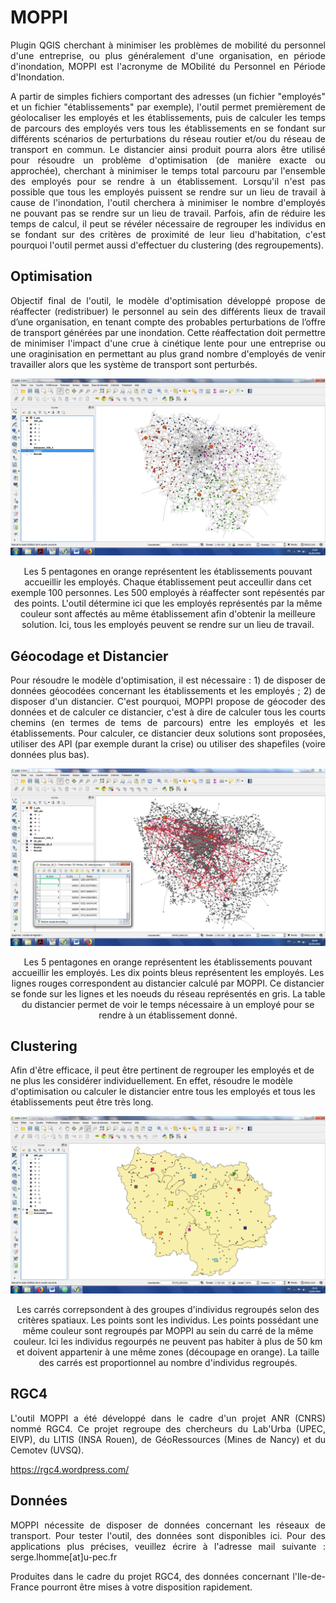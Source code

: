 # MOPPI
<p align="justify"> Plugin QGIS cherchant à minimiser les problèmes de mobilité du personnel d'une entreprise, ou plus généralement d'une organisation, en période d'inondation, MOPPI est l'acronyme de MObilité du Personnel en Période d'Inondation. </p>

<p align="justify"> A partir de simples fichiers comportant des adresses (un fichier "employés" et un fichier "établissements" par exemple), l'outil permet premièrement de géolocaliser les employés et les établissements, puis de calculer les temps de parcours des employés vers tous les établissements en se fondant sur différents scénarios de perturbations du réseau routier et/ou du réseau de transport en commun. Le distancier ainsi produit pourra alors être utilisé pour résoudre un problème d'optimisation (de manière exacte ou approchée), cherchant à minimiser le temps total parcouru par l'ensemble des employés pour se rendre à un établissement. Lorsqu'il n'est pas possible que tous les employés puissent se rendre sur un lieu de travail à cause de l'inondation, l'outil cherchera à minimiser le nombre d'employés ne pouvant pas se rendre sur un lieu de travail. Parfois, afin de réduire les temps de calcul, il peut se révéler nécessaire de regrouper les individus en se fondant sur des critères de proximité de leur lieu d'habitation, c'est pourquoi l'outil permet aussi d'effectuer du clustering (des regroupements).</p>

## Optimisation

<p align="justify"> Objectif final de l'outil, le modèle d'optimisation développé propose de réaffecter (redistribuer) le personnel au sein des différents lieux de travail d’une organisation, en tenant compte des probables perturbations de l’offre de transport générées par une inondation. Cette réaffectation doit permettre de minimiser l'impact d'une crue à cinétique lente pour une entreprise ou une oraginisation en permettant au plus grand nombre d'employés de venir travailler alors que les système de transport sont perturbés. </p>

![Une illustration de l'optimisation](https://github.com/sergelhomme/MOPPI/blob/master/images/MOPPI3.png)

<p align="center"> Les 5 pentagones en orange représentent les établissements pouvant accueillir les employés. Chaque établissement peut acceullir dans cet exemple 100 personnes. Les 500 employés à réaffecter sont repésentés par des points. L'outil détermine ici que les employés représentés par la même couleur sont affectés au même établissement afin d'obtenir la meilleure solution. Ici, tous les employés peuvent se rendre sur un lieu de travail. </p>

## Géocodage et Distancier

<p align="justify"> Pour résoudre le modèle d'optimisation, il est nécessaire : 1) de disposer de données géocodées concernant les établissements et les employés ; 2) de disposer d'un distancier. C'est pourquoi, MOPPI propose de géocoder des données et de calculer ce distancier, c'est à dire de calculer tous les courts chemins (en termes de tems de parcours) entre les employés et les établissements. Pour calculer, ce distancier deux solutions sont proposées, utiliser des API (par exemple durant la crise) ou utiliser des shapefiles (voire données plus bas). </p>

![Une illustration du distancier](https://github.com/sergelhomme/MOPPI/blob/master/images/MOPPI4.png)

<p align="center"> Les 5 pentagones en orange représentent les établissements pouvant accueillir les employés. Les dix points bleus représentent les employés. Les lignes rouges correspondent au distancier calculé par MOPPI. Ce distancier se fonde sur les lignes et les noeuds du réseau représentés en gris. La table du distancier permet de voir le temps nécessaire à un employé pour se rendre à un établissement donné. </p>

## Clustering

Afin d'être efficace, il peut être pertinent de regrouper les employés et de ne plus les considérer individuellement. En effet, résoudre le modèle d'optimisation ou calculer le distancier entre tous les employés et tous les établissements peut être très long. 

![Une illustration du clustering](https://github.com/sergelhomme/MOPPI/blob/master/images/MOPPI5.png)

<p align="center"> Les carrés correpsondent à des groupes d'individus regroupés selon des critères spatiaux. Les points sont les individus. Les points possédant une même couleur sont regroupés par MOPPI au sein du carré de la même couleur. Ici les individus regourpés ne peuvent pas habiter à plus de 50 km et doivent appartenir à une même zones (découpage en orange). La taille des carrés est proportionnel au nombre d'individus regroupés. </p>

## RGC4

<p align="justify"> L'outil MOPPI a été développé dans le cadre d'un projet ANR (CNRS) nommé RGC4. Ce projet regroupe des chercheurs du Lab'Urba (UPEC, EIVP), du LITIS (INSA Rouen), de GéoRessources (Mines de Nancy) et du Cemotev (UVSQ). </p>
 
https://rgc4.wordpress.com/

## Données

<p align="justify"> MOPPI nécessite de disposer de données concernant les réseaux de transport. Pour tester l'outil, des données sont disponibles ici. Pour des applications plus précises, veuillez écrire à l'adresse mail suivante : serge.lhomme[at]u-pec.fr </p>

<p align="justify"> Produites dans le cadre du projet RGC4, des données concernant l'Ile-de-France pourront être mises à votre disposition rapidement. </p>
